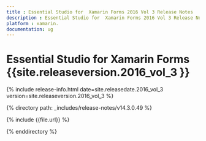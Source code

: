 ```yaml
---
title : Essential Studio for  Xamarin Forms 2016 Vol 3 Release Notes
description : Essential Studio for  Xamarin Forms 2016 Vol 3 Release Notes
platform : xamarin.
documentation: ug
---
```


# Essential Studio for  Xamarin Forms {{site.releaseversion.2016_vol_3 }}

{% include release-info.html date=site.releasedate.2016_vol_3 version=site.releaseversion.2016_vol_3 %} 

{% directory path: _includes/release-notes/v14.3.0.49 %}

{% include {{file.url}} %}

{% enddirectory %}